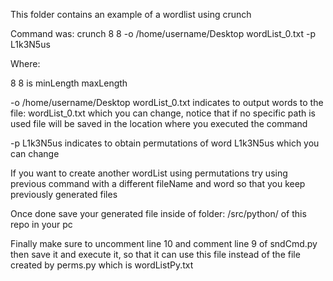 This folder contains an example of a wordlist using crunch

Command was: crunch 8 8 -o /home/username/Desktop wordList_0.txt -p L1k3N5us

Where:

  8 8 is minLength maxLength

  -o /home/username/Desktop wordList_0.txt indicates to output words to the file: wordList_0.txt which you can change, notice that if no specific path is used file will be saved in the location where you executed the command

  -p L1k3N5us indicates to obtain permutations of word L1k3N5us which you can change

If you want to create another wordList using permutations try using previous command with a different fileName and word so that you keep 
previously generated files

Once done save your generated file inside of folder: /src/python/ of this repo in your pc

Finally make sure to uncomment line 10 and comment line 9 of sndCmd.py then save it and execute it, so that it can use this file instead of the file created
by perms.py which is wordListPy.txt
